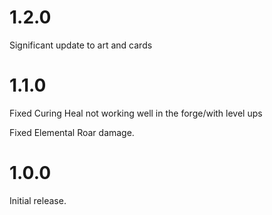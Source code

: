 # 1.2.0

Significant update to art and cards

# 1.1.0

Fixed Curing Heal not working well in the forge/with level ups

Fixed Elemental Roar damage.

# 1.0.0

Initial release.